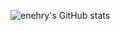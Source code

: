 ![enehry's GitHub stats](https://github-readme-stats.vercel.app/api?username=enehry&count_private=true&show_icons=true)
